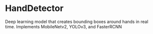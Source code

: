 # HandDetector
Deep learning model that creates bounding boxes around hands in real time. Implements MobileNetv2, YOLOv3, and FasterRCNN

